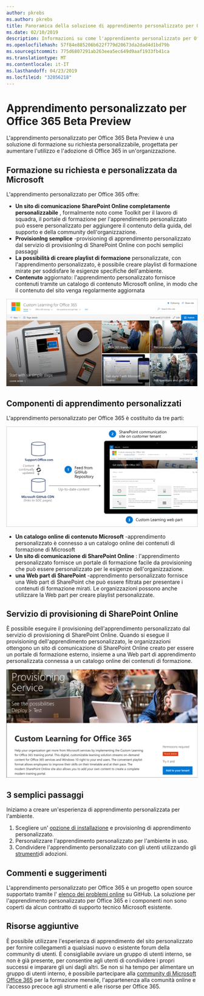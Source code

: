 ```yaml
---
author: pkrebs
ms.author: pkrebs
title: Panoramica della soluzione di apprendimento personalizzato per Office 365 Open Source
ms.date: 02/10/2019
description: Informazioni su come l'apprendimento personalizzato per Office 365 può accelerare l'utilizzo e l'adozione di Office 365 nell'organizzazione. Le soluzioni disponibili includono una Web part di SharePoint Online personalizzata e un sito di formazione per la comunicazione di SharePoint Online moderno che può essere facilmente eseguito per il provisioning del tenant di Office 365.
ms.openlocfilehash: 57f84e885206b622f779d20673da2dad4d1bd79b
ms.sourcegitcommit: 775d6807291ab263eea5ec649d9aaf1933fb41ca
ms.translationtype: MT
ms.contentlocale: it-IT
ms.lasthandoff: 04/23/2019
ms.locfileid: "32056218"
---
```

# <a name="custom-learning-for-office-365-beta-preview"></a>Apprendimento personalizzato per Office 365 Beta Preview
L'apprendimento personalizzato per Office 365 Beta Preview è una soluzione di formazione su richiesta personalizzabile, progettata per aumentare l'utilizzo e l'adozione di Office 365 in un'organizzazione.  

## <a name="on-demand-custom-training-from-microsoft"></a>Formazione su richiesta e personalizzata da Microsoft

L'apprendimento personalizzato per Office 365 offre:

- **Un sito di comunicazione SharePoint Online completamente personalizzabile** , formalmente noto come Toolkit per il lavoro di squadra, il portale di formazione per l'apprendimento personalizzato può essere personalizzato per aggiungere il contenuto della guida, del supporto e della community dell'organizzazione.
- **ProvisionIng semplice** -provisioning di apprendimento personalizzato dal servizio di provisionIng di SharePoint Online con pochi semplici passaggi
- **La possibilità di creare playlist di formazione** personalizzate, con l'apprendimento personalizzato, è possibile creare playlist di formazione mirate per soddisfare le esigenze specifiche dell'ambiente.
- **Contenuto** aggiornato: l'apprendimento personalizzato fornisce contenuti tramite un catalogo di contenuto Microsoft online, in modo che il contenuto del sito venga regolarmente aggiornata

![CG-Introducing. png](media/cg-introducing.png)

## <a name="custom-learning-components"></a>Componenti di apprendimento personalizzati
L'apprendimento personalizzato per Office 365 è costituito da tre parti: 

![CG-howitworks. png](media/cg-howitworks.png)

- **Un catalogo online di contenuto Microsoft** -apprendimento personalizzato è connesso a un catalogo online dei contenuti di formazione di Microsoft
- **Un sito di comunicazione di SharePoint Online** : l'apprendimento personalizzato fornisce un portale di formazione facile da provisioning che può essere personalizzato per le esigenze dell'organizzazione.
- **una Web part di SharePoint** -apprendimento personalizzato fornisce una Web part di SharePoint che può essere filtrata per presentare i contenuti di formazione mirati. Le organizzazioni possono anche utilizzare la Web part per creare playlist personalizzate.

## <a name="sharepoint-online-provisioning-service"></a>Servizio di provisioning di SharePoint Online 
È possibile eseguire il provisioning dell'apprendimento personalizzato dal servizio di provisioning di SharePoint Online. Quando si esegue il provisioning dell'apprendimento personalizzato, le organizzazioni ottengono un sito di comunicazione di SharePoint Online creato per essere un portale di formazione esterno, insieme a una Web part di apprendimento personalizzata connessa a un catalogo online dei contenuti di formazione. 

![CG-provision. png](media/cg-provision.png)

## <a name="3-easy-steps"></a>3 semplici passaggi
Iniziamo a creare un'esperienza di apprendimento personalizzata per l'ambiente.
1. Scegliere un' [opzione di installazione](custom_setupoptions.md) e provisionIng di apprendimento personalizzato.  
2. Personalizzare l'apprendimento personalizzato per l'ambiente in uso.
3. Condividere l'apprendimento personalizzato con gli utenti utilizzando gli [strumenti](driveadoption.md)di adozioni.

## <a name="feedback-and-support"></a>Commenti e suggerimenti

L'apprendimento personalizzato per Office 365 è un progetto open source supportato tramite l' [elenco dei problemi online](https://aka.ms/CustomLearningHelp) su GitHub. La soluzione per l'apprendimento personalizzato per Office 365 e i componenti non sono coperti da alcun contratto di supporto tecnico Microsoft esistente.  

## <a name="additional-resources"></a>Risorse aggiuntive
È possibile utilizzare l'esperienza di apprendimento del sito personalizzato per fornire collegamenti a qualsiasi nuovo o esistente forum della community di utenti. È consigliabile avviare un gruppo di utenti interno, se non è già presente, per consentire agli utenti di condividere i propri successi e imparare gli uni dagli altri.  Se non si ha tempo per alimentare un gruppo di utenti interno, è possibile partecipare alla [community di Microsoft Office 365](https://aka.ms/O365Champions) per la formazione mensile, l'appartenenza alla comunità online e l'accesso precoce agli strumenti e alle risorse per Office 365.